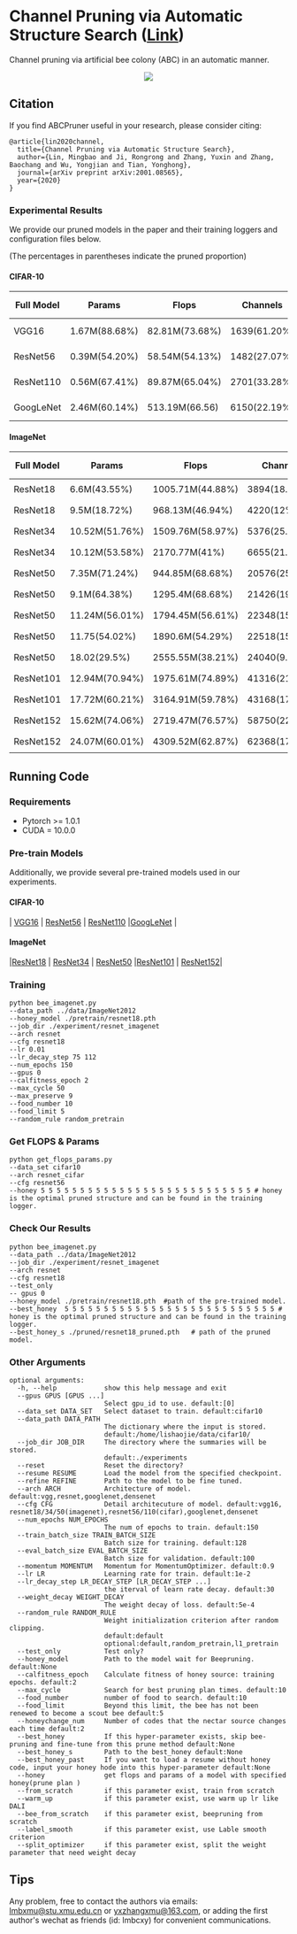 # Channel Pruning via Automatic Structure Search ([Link](https://arxiv.org/abs/2001.08565))

Channel pruning via artificial bee colony (ABC) in an automatic manner.

<div align=center><img src="https://raw.githubusercontent.com/zyxxmu/Images/master/ABCPruner/ABCPruner_framework.png"/></div>

## Citation

If you find ABCPruner useful in your research, please consider citing:

```
@article{lin2020channel,
  title={Channel Pruning via Automatic Structure Search},
  author={Lin, Mingbao and Ji, Rongrong and Zhang, Yuxin and Zhang, Baochang and Wu, Yongjian and Tian, Yonghong},
  journal={arXiv preprint arXiv:2001.08565},
  year={2020}
}
```


### Experimental Results

We provide our pruned models in the paper and their training loggers and configuration files below.

(The percentages in parentheses indicate the pruned proportion)

#### CIFAR-10

| Full Model | Params        | Flops          | Channels     | Accuracy | Pruned Model                                                 |
| ---------- | ------------- | -------------- | ------------ | -------- | ------------------------------------------------------------ |
| VGG16      | 1.67M(88.68%) | 82.81M(73.68%) | 1639(61.20%) | 93.08%   | [ABCPruner-80%](https://drive.google.com/file/d/1aUq4uEH0ogJHaNZF5Li0FKh4QTpNpLAu/view?usp=sharing) |
| ResNet56   | 0.39M(54.20%) | 58.54M(54.13%) | 1482(27.07%) | 93.23%   | [ABCPruner-70%](https://drive.google.com/open?id=1Hh4bgrH1yoAbbfw_YllU8OLpmHb3wMxP) |
| ResNet110  | 0.56M(67.41%) | 89.87M(65.04%) | 2701(33.28%) | 93.58%   | [ABCPruner-60%](https://drive.google.com/open?id=1EP9H8pejr_eaRsQvi9SRgvJAtZiFCpJ9) |
| GoogLeNet  | 2.46M(60.14%) | 513.19M(66.56) | 6150(22.19%) | 94.84%   | [ ABCPruner-30%](https://drive.google.com/open?id=1OPyCMZncqJqOsrf-CjQBlMHLJ6VuBUwH) |

#### ImageNet



| Full Model | Params         | Flops            | Channels      | Acc Top1 | Acc Top5 | Pruned Model                                                 |
| ---------- | -------------- | ---------------- | ------------- | -------- | -------- | ------------------------------------------------------------ |
| ResNet18   | 6.6M(43.55%)   | 1005.71M(44.88%) | 3894(18.88%)  | 67.28%   | 87.28%   | [<font size=2>ABCPruner-70%</font>](https://drive.google.com/open?id=1e7aVys8C6Y3aNdY-sVaT1w57MLVVpjQW) |
| ResNet18   | 9.5M(18.72%)   | 968.13M(46.94%)  | 4220(12%)     | 67.80%   | 88.00%   | [<font size=2>ABCPruner-100%</font>](https://drive.google.com/open?id=1xtAqQY0ceH-ls9SOaUPjp9Q8WXs6nF2z) |
| ResNet34   | 10.52M(51.76%) | 1509.76M(58.97%) | 5376(25.09%)  | 70.45%   | 89.688%  | [<font size = 2>ABCPruner-50%</font>](https://drive.google.com/open?id=1l6o13j-n3olVfdVEhwaS52Jy5Dz39MKD) |
| ResNet34   | 10.12M(53.58%) | 2170.77M(41%)    | 6655(21.82%)  | 70.98%   | 90.053%  | [<font size=2>ABCPruner-90%</font>](https://drive.google.com/open?id=1kTnng9i66ktMjw0OmJz0j_IRZtWISETF) |
| ResNet50   | 7.35M(71.24%)  | 944.85M(68.68%)  | 20576(25.53%) | 70.289%  | 89.631%  | [<font size=2>ABCPruner-30%</font>](https://drive.google.com/open?id=1-p1xYqI-14Ybe4yCSwffyY_AxqPOEkVt) |
| ResNet50   | 9.1M(64.38%)   | 1295.4M(68.68%)  | 21426(19.33%) | 72.582%  | 90.19%   | [<font size=2>ABCPruner-50%</font>](https://drive.google.com/open?id=1o4huhsGlbe2kIlBywN3Dt9fvF5Yyrotm) |
| ResNet50   | 11.24M(56.01%) | 1794.45M(56.61%) | 22348(15.86%) | 73.516%  | 91.512%  | [<font size=2>ABCPruner-70%</font>](https://drive.google.com/open?id=1mu2AvwihBGiJRu9OfGJSGrRX4eGZkrl4) |
| ResNet50   | 11.75(54.02%)  | 1890.6M(54.29%)  | 22518(15.22%) | 73.864%  | 91.687%  | [<font size=2>ABCPruner-80%</font>](https://drive.google.com/open?id=1wSVbAJCNUL-_8XT3lBFEmmKouKTOrMrU) |
| ResNet50   | 18.02(29.5%)   | 2555.55M(38.21%) | 24040(9.5%)   | 74.843%  | 92.272%  | [<font size=2>ABCPruner-100%</font>](https://drive.google.com/open?id=1AjHhXl_frcl1Htk61w2eMR3bSgG42XJs) |
| ResNet101  | 12.94M(70.94%) | 1975.61M(74.89%) | 41316(21.56%) | 74.76%   | 92.08%   | [<font size=2>ABCPruner-50%</font>](https://drive.google.com/open?id=1F1vvAnzYixiUAmB2-q3Bj9637N1ek3ij) |
| ResNet101  | 17.72M(60.21%) | 3164.91M(59.78%) | 43168(17.19%) | 75.823%  | 92.736%  | [<font size=2>ABCPruner-80%</font>](https://drive.google.com/open?id=1y5I6MVSH1n0vVpG1IuQbnZBdf3yLVKTo) |
| ResNet152  | 15.62M(74.06%) | 2719.47M(76.57%) | 58750(22.4%)  | 76.004%  | 92.901%  | [<font size=2>ABCPruner-50%</font>](https://drive.google.com/open?id=15wmCGNhwrHxHOO6xvPNMnUuIz6H_00oH) |
| ResNet152  | 24.07M(60.01%) | 4309.52M(62.87%) | 62368(17.62%) | 77.115%  | 93.481%  | [<font size=2>ABCPruner-70%</font>](https://drive.google.com/open?id=18BBSgCP81ZpjpFNEx5vL2R1goTLWQ88-) |
</font>

## Running Code

### Requirements

-  Pytorch >= 1.0.1
-  CUDA = 10.0.0

### Pre-train Models

Additionally, we provide several pre-trained models used in our experiments.

#### CIFAR-10

| [VGG16](https://drive.google.com/open?id=1pz-_0CCdL-1psIQ545uJ3xT6S_AAnqet) | [ResNet56](https://drive.google.com/open?id=1pt-LgK3kI_4ViXIQWuOP0qmmQa3p2qW5) | [ResNet110](https://drive.google.com/open?id=1Uqg8_J-q2hcsmYTAlRtknCSrkXDqYDMD) |[GoogLeNet](https://drive.google.com/open?id=1YNno621EuTQTVY2cElf8YEue9J4W5BEd) |

#### ImageNet

|[ResNet18](https://download.pytorch.org/models/resnet18-5c106cde.pth) | [ResNet34](https://download.pytorch.org/models/resnet34-333f7ec4.pth) | [ResNet50](https://download.pytorch.org/models/resnet50-19c8e357.pth) |[ResNet101](https://download.pytorch.org/models/resnet101-5d3b4d8f.pth) | [ResNet152](https://download.pytorch.org/models/resnet152-b121ed2d.pth)|

### Training

```shell
python bee_imagenet.py
--data_path ../data/ImageNet2012 
--honey_model ./pretrain/resnet18.pth 
--job_dir ./experiment/resnet_imagenet 
--arch resnet
--cfg resnet18
--lr 0.01 
--lr_decay_step 75 112 
--num_epochs 150 
--gpus 0 
--calfitness_epoch 2 
--max_cycle 50 
--max_preserve 9 
--food_number 10 
--food_limit 5 
--random_rule random_pretrain
```

### Get FLOPS & Params

```shell
python get_flops_params.py 
--data_set cifar10 
--arch resnet_cifar 
--cfg resnet56
--honey 5 5 5 5 5 5 5 5 5 5 5 5 5 5 5 5 5 5 5 5 5 5 5 5 5 5 5 # honey is the optimal pruned structure and can be found in the training logger.
```

### Check Our Results
```shell
python bee_imagenet.py
--data_path ../data/ImageNet2012 
--job_dir ./experiment/resnet_imagenet 
--arch resnet
--cfg resnet18
--test_only
-- gpus 0
--honey_model ./pretrain/resnet18.pth  #path of the pre-trained model.
--best_honey  5 5 5 5 5 5 5 5 5 5 5 5 5 5 5 5 5 5 5 5 5 5 5 5 5 5 5 # honey is the optimal pruned structure and can be found in the training logger.     
--best_honey_s ./pruned/resnet18_pruned.pth   # path of the pruned model. 
```


### Other Arguments

```shell
optional arguments:
  -h, --help            show this help message and exit
  --gpus GPUS [GPUS ...]
                        Select gpu_id to use. default:[0]
  --data_set DATA_SET   Select dataset to train. default:cifar10
  --data_path DATA_PATH
                        The dictionary where the input is stored.
                        default:/home/lishaojie/data/cifar10/
  --job_dir JOB_DIR     The directory where the summaries will be stored.
                        default:./experiments
  --reset               Reset the directory?
  --resume RESUME       Load the model from the specified checkpoint.
  --refine REFINE       Path to the model to be fine tuned.
  --arch ARCH           Architecture of model. default:vgg,resnet,googlenet,densenet
  --cfg CFG             Detail architecuture of model. default:vgg16, resnet18/34/50(imagenet),resnet56/110(cifar),googlenet,densenet
  --num_epochs NUM_EPOCHS
                        The num of epochs to train. default:150
  --train_batch_size TRAIN_BATCH_SIZE
                        Batch size for training. default:128
  --eval_batch_size EVAL_BATCH_SIZE
                        Batch size for validation. default:100
  --momentum MOMENTUM   Momentum for MomentumOptimizer. default:0.9
  --lr LR               Learning rate for train. default:1e-2
  --lr_decay_step LR_DECAY_STEP [LR_DECAY_STEP ...]
                        the iterval of learn rate decay. default:30
  --weight_decay WEIGHT_DECAY
                        The weight decay of loss. default:5e-4
  --random_rule RANDOM_RULE
                        Weight initialization criterion after random clipping.
                        default:default
                        optional:default,random_pretrain,l1_pretrain
  --test_only           Test only?
  --honey_model         Path to the model wait for Beepruning. default:None
  --calfitness_epoch    Calculate fitness of honey source: training epochs. default:2
  --max_cycle           Search for best pruning plan times. default:10
  --food_number         number of food to search. default:10
  --food_limit          Beyond this limit, the bee has not been renewed to become a scout bee default:5
  --honeychange_num     Number of codes that the nectar source changes each time default:2
  --best_honey          If this hyper-parameter exists, skip bee-pruning and fine-tune from this prune method default:None
  --best_honey_s        Path to the best_honey default:None
  --best_honey_past     If you want to load a resume without honey code, input your honey hode into this hyper-parameter default:None
  --honey               get flops and params of a model with specified honey(prune plan )
  --from_scratch        if this parameter exist, train from scratch 
  --warm_up             if this parameter exist, use warm up lr like DALI
  --bee_from_scratch    if this parameter exist, beepruning from scratch
  --label_smooth        if this parameter exist, use Lable smooth criterion
  --split_optimizer     if this parameter exist, split the weight parameter that need weight decay

```

## Tips

Any problem, free to contact the authors via emails: lmbxmu@stu.xmu.edu.cn or yxzhangxmu@163.com, or adding the first author's wechat as friends (id: lmbcxy) for convenient communications.

